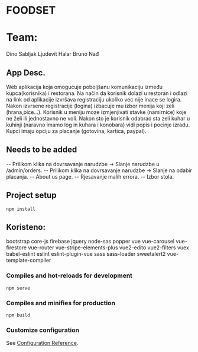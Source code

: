 # FOODSET

# Team:

Dino Sabljak
Ljudevit Halar
Bruno Nađ

## App Desc.

Web aplikacija koja omogućuje poboljšanu komunikaciju između kupca(korisnika) i  restorana. 
Na način da korisnik dolazi u restoran i odlazi na link od aplikacije izvršava registraciju ukoliko vec nije inace se logira.  Nakon izvrsene registracije (logina) izbacuje mu izbor menija koji zeli (hrana,pice...). Korisnik u meniju moze izmjenjivati stavke (namirnice) koje ne želi ili jednostavno ne voli.  Nakon sto je korisnik odabrao sta zeli kuhar u kuhinji (naravno imamo log in kuhara i konobara) vidi popis i pocinje izradu. Kupci imaju opciju za placanje (gotovina, kartica, paypal).

## Needs to be added

-- Prilikom klika na dovrsavanje narudzbe -> Slanje narudzbe u /admin/orders.
-- Prilikom klika na dovrsavanje narudzbe -> Slanje na odabir placanja.
-- About us page.
-- Rjesavanje malih errora.
-- Izbor stola.

## Project setup
```
npm install
```
## Koristeno:

bootstrap
core-js
firebase
jquery 
node-sas
popper
vue 
vue-carousel
vue-firestore 
vue-router
vue-stripe-elements-plus
vue2-edito
vue2-filters 
vuex
babel-eslint
eslint
eslint-plugin-vue
sass
sass-loader
sweetalert2
vue-template-compiler

### Compiles and hot-reloads for development
```
npm serve
```

### Compiles and minifies for production
```
npm build
```

### Customize configuration
See [Configuration Reference](https://cli.vuejs.org/config/).
